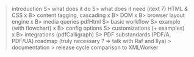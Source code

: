 > introduction
	S> what does it do
	S> what does it need (itext 7)
> HTML & CSS
x	B> content tagging, cascading
x	B> DOM
x	B> browser layout engine
x	B> media queries
> pdfHtml
	S> basic workflow
	S> example (with flowchart)
x	B> config options
	S> customizations (+ examples)
x	B> integrations (pdfCalligraph)
	S> PDF substandards (PDF/A, PDF/UA)
> roadmap (truly necessary ? => talk with Raf and Ilya)
	> documentation
	> release cycle
> comparison to XMLWorker
